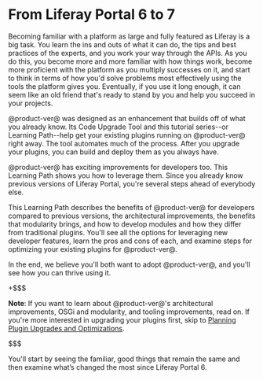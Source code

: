 # From Liferay Portal 6 to 7 [](id=from-liferay-6-to-liferay-7)

Becoming familiar with a platform as large and fully featured as Liferay is  a
big task. You learn the ins and outs of what it can do, the tips and best
practices of the experts, and you work your way through the APIs. As you do
this, you become more and more familiar with how things work, become more
proficient with the platform as you multiply successes on it, and start to think
in terms of how you'd solve problems most effectively using the tools the
platform gives you. Eventually, if you use it long enough, it can seem like an
old friend that's ready to stand by you and help you succeed in your projects. 

@product-ver@ was designed as an enhancement that builds off of what you already
know. Its Code Upgrade Tool and this tutorial series--or Learning Path--help get
your existing plugins running on @product-ver@ right away. The tool automates
much of the process. After you upgrade your plugins, you can build and deploy
them as you always have. 

@product-ver@ has exciting improvements for developers too. This Learning Path
shows you how to leverage them. Since you already know previous versions of
Liferay Portal, you're several steps ahead of everybody else. 

This Learning Path describes the benefits of @product-ver@ for developers
compared to previous versions, the architectural improvements, the benefits that
modularity brings, and how to develop modules and how they differ from
traditional plugins. You'll see all the options for leveraging new developer
features, learn the pros and cons of each, and  examine steps for optimizing
your existing plugins for @product-ver@.

In the end, we believe you'll both want to adopt @product-ver@, and you'll see
how you can thrive using it. 

+$$$

**Note**: If you want to learn about @product-ver@'s architectural improvements,
OSGi and modularity, and tooling improvements, read on. If you're more
interested in upgrading your plugins first, skip to
[Planning Plugin Upgrades and Optimizations](/develop/tutorials/-/knowledge_base/7-0/migrating-existing-code-to-liferay-7). 

$$$

You'll start by seeing the familiar, good things that remain the same and then
examine what’s changed the most since Liferay Portal 6. 
